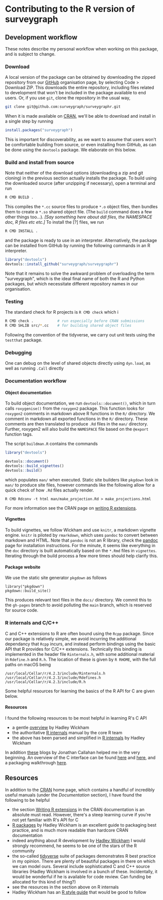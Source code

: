 # Contributing to the R version of surveygraph

## Development workflow

These notes describe my personal workflow when working on this package, and is subject to change.

### Download

A local version of the package can be obtained by downloading the zipped repository from our [GitHub](https://github.com/surveygraph/surveygraphr) organisation page, by selecting Code > Download ZIP. This downloads the entire repository, including files related to development that won't be included in the package available to end users. Or, if you use `git`, clone the repository in the usual way,

```sh
git clone git@github.com:surveygraph/surveygraphr.git
```

When it is made available on [CRAN](https://cran.r-project.org/), we'll be able to download and install in a single step by running 

```r
install.packages("surveygraph")
```

This is important for discoverability, as we want to assume that users won't be comfortable building from source, or even installing from GitHub, as can be done using the `devtools` package. We elaborate on this below.

### Build and install from source


Note that neither of the download options (downloading a zip and git cloning) in the previous section actually installs the package. To build using the downloaded source (after unzipping if necessary), open a terminal and run

```sh
R CMD BUILD .
```

This compiles the `*.cc` source files to produce `*.o` object files, then bundles them to create a `*.so` shared object file. (The `build` command does a few other things too...). _[Say something here about ddl files, the NAMESPACE doc, R files etc etc.]_ To install the [?] files, we run

```sh
R CMD INSTALL .
```

and the package is ready to use in an interpreter. Alternatively, the package can be installed from GitHub by running the following commands in an R interpreter.

```r
library("devtools")
devtools::install_github("surveygraph/surveygraphr")
```

 Note that it remains to solve the awkward problem of overloading the term "surveygraph", which is the ideal final name of both the R and Python packages, but which necessitate different repository names in our organisation.

### Testing

The standard check for R projects is `R CMD check` which i 

```sh
R CMD check .           # run especially before CRAN submissions
R CMD SHLIB src/*.cc    # for building shared object files
```

Following the convention of the tidyverse, we carry out unit tests using the `testthat` package.

### Debugging

One can debug on the level of shared objects directly using `dyn.load`, as well as running `.Call` directly

### Documentation workflow

#### Object documentation

To build object documentation, we run `devtools::document()`, which in turn calls `roxygenise()` from the `roxygen2` package. This function looks for `roxygen2` comments in markdown above R functions in the `R/` directory. We comment in markdown all exported functions in the `R/` directory. These comments are then translated to produce `.Rd` files in the `man/` directory. Further, roxygen2 will also build the `NAMESPACE` file based on the `@export` function tags.

The script `buildman.R` contains the commands


```r
library("devtools")

devtools::document()
devtools::build_vignettes()
devtools::build()
```

which populates `man/` when executed. Static site builders like `pkgdown` look in `man/` to produce site files, however commands like the following allow for a quick check of how `.Rd` files actually render.

```
R CMD Rdconv -t html man/make_projection.Rd > make_projections.html
```

For more information see the CRAN page on [writing R extensions](https://cran.r-project.org/).

#### Vignettes

To build vignettes, we follow Wickham and use `knitr`, a markdown vignette engine. `knitr` is piloted by `rmarkdown`, which uses `pandoc` to convert between markdown and HTML. Note that `pandoc` is not an R library, check the [pandoc](https://pandoc.org/installing.html) page for installation instructions. For the minute, it seems like everything in the `doc` directory is built automatically based on the `*.Rmd` files in `vignettes`. Iterating through the build process a few more times should help clarify this.

#### Package website

We use the static site generator `pkgdown` as follows

```
library("pkgdown")
pkgdown::build_site()
```

This produces relevant text files in the `docs/` directory. We commit this to the `gh-pages` branch to avoid polluting the `main` branch, which is reserved for source code.

### R internals and C/C++

C and C++ extensions to R are often bound using the `Rcpp` package. Since our package is relatively simple, we avoid incurring the additional dependancy that `Rcpp` incurs, and instead perform bindings using the basic API that R provides for C/C++ extensions. Technically this binding is implemented in the header file `Rinternals.h`, with some additional material in `Rdefine.h` and `R.h`. The location of these is given by `R RHOME`, with the full paths on macOS being

```
/usr/local/Cellar/r/4.2.3/include/Rinternals.h
/usr/local/Cellar/r/4.2.3/include/Rdefines.h
/usr/local/Cellar/r/4.2.3/include/R.h
```

Some helpful resources for learning the basics of the R API for C are given below. 

#### Resources

I found the following resources to be most helpful in learning R's C API

* a gentle [overview](http://adv-r.had.co.nz/C-interface.html) by Hadley Wickham
* the authoritative [R internals](https://cran.r-project.org/doc/manuals/r-release/R-ints.html) manual by the core R team
* the above has been parsed and simplified in [R internals](https://github.com/hadley/r-internals) by Hadley Wickham

In addition [these](https://www.r-bloggers.com/author/jonathan-callahan/) blogs by Jonathan Callahan helped me in the very beginning. An overview of the C interface can be found [here](https://www.r-bloggers.com/2012/11/using-r-calling-c-code-hello-world/) and [here](https://www.r-bloggers.com/2012/11/using-r-callhello/
), and a packaging walkthrough [here](https://www.r-bloggers.com/2012/11/using-r-packaging-a-c-library-in-15-minutes/).

## Resources

In addition to the [CRAN](https://cran.r-project.org/) home page, which contains a handful of incredibly useful manuals (under the _Documentation_ section), I have found the following to be helpful

* the section [Writing R extensions](https://cran.r-project.org/) in the CRAN documentation is an absolute must read. However, there's a steep learning curve if you're not yet familiar with R's API for C
* [R packages](https://r-pkgs.org/) by Hadley Wickham is an excellent guide to packaging best practice, and is much more readable than hardcore CRAN documentation
* indeed anything about R development by [Hadley Wickham](https://hadley.nz/) I would strongly recommend, he seems to be one of the stars of the R community
* the so-called [tidyverse](https://github.com/tidyverse) suite of packages demonstrates R best practice in my opinion. There are plenty of beautiful packages in there on which we can model ours. Several include sophisticated C and C++ source libraries (Hadley Wickham is involved in a bunch of these. Incidentally, it would be wonderful if he is available for code review. Can funding be allocated for this kind of thing?)
* see the resources in the section above on R internals
* Hadley Wickham has an [R style guide](http://adv-r.had.co.nz/Style.html) that would be good to follow

